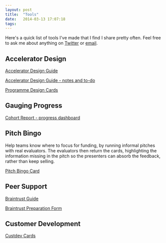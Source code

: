 ```yaml
---
layout: post
title:  "Tools"
date:   2014-03-13 17:07:18
tags:   
---
```


Here's a quick list of tools I've made that I find I share pretty often.  Feel free to ask me about anything on [Twitter](http://twitter.com/saintsal) or [email](/contact).

## Accelerator Design

[Accelerator Design Guide](https://github.com/FounderCentric/guide-accelerator-design/blob/master/Accelerator%20Design%20Guide.md)

[Accelerator Design Guide - notes and to-do](https://github.com/FounderCentric/guide-accelerator-design/blob/master/Accelerator%20Design%20Guide%20TODO.md)

[Programme Design Cards](https://dl.dropboxusercontent.com/u/6606104/Founder-Centric%20Public/Program%20design%20cards%20-%20Dec%202013.pdf)

## Gauging Progress
[Cohort Report - progress dashboard](https://dl.dropboxusercontent.com/u/6606104/Founder-Centric%20Public/Accelerator%20Dashboard.pdf)

## Pitch Bingo
Help teams know where to focus for funding, by running informal pitches with real evaluators.  The evaluators then return the cards, highlighting the information missing in the pitch so the presenters can absorb the feedback, rather than keep selling.

[Pitch Bingo Card](https://dl.dropboxusercontent.com/u/6606104/Founder-Centric%20Public/Pitch%20Bingo.pdf)  

## Peer Support
[Braintrust Guide](https://dl.dropboxusercontent.com/u/6606104/Founder-Centric%20Public/Braintrust%20Welcome.pdf)

[Braintrust Preparation Form](https://dl.dropboxusercontent.com/u/6606104/Founder-Centric%20Public/Braintrust%20form.pdf)

## Customer Development

[Custdev Cards](http://www.custdevcards.com)

